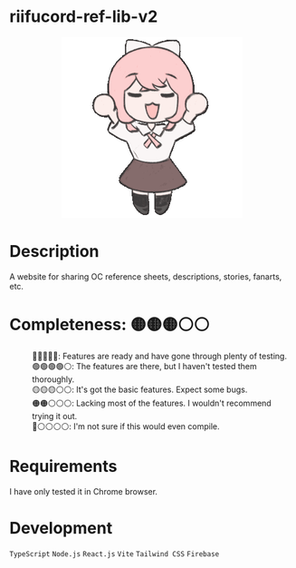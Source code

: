 # riifucord-ref-lib-v2

<p align="center">
  <img src="https://raw.githubusercontent.com/Pyxidata/riifucord-ref-lib-v2/refs/heads/main/src/assets/spin.gif" alt="Icon" title="icon">
</p>

<h1>
  Description
</h1>

<p>
  A website for sharing OC reference sheets, descriptions, stories, fanarts, etc.
</p>

<h1>
  Completeness: 🟡🟡🟡⚪⚪
</h1>

<dl>
  <dd>🔵🔵🔵🔵🔵: Features are ready and have gone through plenty of testing.</dd>
  <dd>🟢🟢🟢🟢⚪: The features are there, but I haven't tested them thoroughly.</dd>
  <dd>🟡🟡🟡⚪⚪: It's got the basic features. Expect some bugs.</dd>
  <dd>🟠🟠⚪⚪⚪: Lacking most of the features. I wouldn't recommend trying it out.</dd>
  <dd>🔴⚪⚪⚪⚪: I'm not sure if this would even compile.</dd>
</dl>

<h1>
  Requirements
</h1>

  I have only tested it in Chrome browser.

<h1>
  Development
</h1>

<p>
  <code>TypeScript</code> <code>Node.js</code> <code>React.js</code> <code>Vite</code> <code>Tailwind CSS</code> <code>Firebase</code>
</p>
